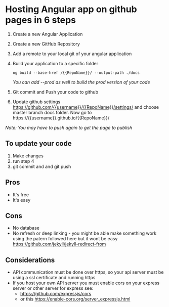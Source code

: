 # Hosting Angular app on github pages in 6 steps

1. Create a new Angular Application
2. Create a new GitHub Repository
3. Add a remote to your local git of your angular application
4. Build your application to a specific folder
    ```
    ng build --base-href /{{RepoName}}/ --output-path ./docs  
    ```
    _You can add --prod as well to build the prod version of your code_

5. Git commit and Push your code to github
6. Update github settings https://github.com/{{username}}/{{RepoName}}/settings/ and choose master branch docs folder. Now go to https://{{username}}.github.io/{{RepoName}}/

_Note: You may have to push again to get the page to publish_

## To update your code
1. Make changes
2. run step 4
3. git commit and and git push

## Pros
* It's free
* It's easy

## Cons
* No database
* No refresh or deep linking - you might be able make something work using the patern followed here but it wont be easy https://github.com/jekyll/jekyll-redirect-from

## Considerations
* API communication must be done over https, so your api server must be using a ssl certificate and running https
* If you host your own API server you must enable cors on your express server or other server for express see:
    * https://github.com/expressjs/cors
    * or this https://enable-cors.org/server_expressjs.html

